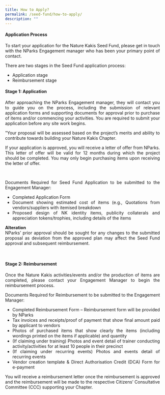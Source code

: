 ```yaml
---
title: How to Apply?
permalink: /seed-fund/how-to-apply/
description: ""
---
```

<section>
	<h4>Application Process</h4>
	<p align="justify">To start your application for the Nature Kakis Seed Fund, please get in touch with the NParks Engagement manager who has been your primary point of contact.</p>
	<p align="justify">There are two stages in the Seed Fund application process:</p>
	<ul style="“list-style-type:disc”">
		<li>Application stage</li>
		<li>Reimbursement stage</li>
	</ul>
	<h4>Stage 1: Application</h4>
	<p align="justify">After approaching the NParks Engagement manager, they will contact you to guide you on the process, including the submission of relevant application forms and supporting documents for approval prior to purchase of items and/or commencing your activities. You are required to submit your application before any site work begins.</p>
	<p align="justify">"Your proposal will be assessed based on the project’s merits and ability to contribute towards building your Nature Kakis Chapter.</p>
	<p align="justify">If your application is approved, you will receive a letter of offer from NParks. This letter of offer will be valid for 12 months during which the project should be completed. You may only begin purchasing items upon receiving the letter of offer.</p>
	<br>
	<p align="justify">Documents Required for Seed Fund Application to be submitted to the Engagement Manager:</p>
	<ul align="justify">
		<li>Completed Application Form</li>
		<li>Document showing estimated cost of items (e.g., Quotations from vendors/suppliers with itemised breakdown</li>
		<li>Proposed design of NK identity items, publicity collaterals and appreciation tokens/trophies, including details of the items</li>
	</ul>
	<p align="justify"><b>Alteration</b><br>
	NParks’ prior approval should be sought for any changes to the submitted proposal as deviation from the approved plan may affect the Seed Fund approval and subsequent reimbursement.</p>
	<br>
</section>

<section>
	<h4>Stage 2: Reimbursement</h4>
	<p align="justify">Once the Nature Kakis activities/events and/or the production of items are completed, please contact your Engagement Manager to begin the reimbursement process.</p>
	<p align="justify">Documents Required for Reimbursement to be submitted to the Engagement Manager:</p>
	<ul align="justify">
		<li>Completed Reimbursement Form – Reimbursement form will be provided by NParks</li>
		<li>Tax invoices and receipts/proof of payment that show final amount paid by applicant to vendors</li>
		<li>Photos of purchased items that show clearly the items (including wordings printed on the items if applicable) and quantity</li>
		<li>(If claiming under training) Photos and event detail of trainer conducting activity/activities for at least 10 people in their precinct</li>
		<li>(If claiming under recurring events) Photos and events detail of recurring events</li>
		<li>Vendor creation template &amp; Direct Authorisation Credit (DCA) Form for e-payment</li>
	</ul>
	<p align="justify">You will receive a reimbursement letter once the reimbursement is approved and the reimbursement will be made to the respective Citizens’ Consultative Committee (CCC) supporting your Chapter.</p></section>